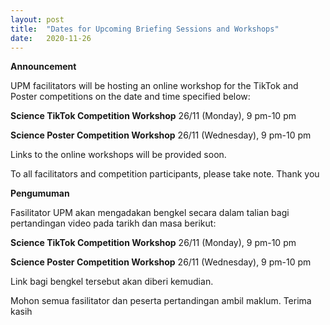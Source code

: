 ```yaml
---
layout: post
title:  "Dates for Upcoming Briefing Sessions and Workshops"
date:   2020-11-26
---
```


**Announcement**

UPM facilitators will be hosting an online workshop for the TikTok and Poster competitions on the date and time specified below:

**Science TikTok Competition Workshop**
26/11 (Monday), 9 pm-10 pm

**Science Poster Competition Workshop**
26/11 (Wednesday), 9 pm-10 pm

Links to the online workshops will be provided soon.

To all facilitators and competition participants, please take note. Thank you

**Pengumuman**

Fasilitator UPM akan mengadakan bengkel secara dalam talian bagi pertandingan video pada tarikh dan masa berikut:

**Science TikTok Competition Workshop**
26/11 (Monday), 9 pm-10 pm

**Science Poster Competition Workshop**
26/11 (Wednesday), 9 pm-10 pm

Link bagi bengkel tersebut akan diberi kemudian.

Mohon semua fasilitator dan peserta pertandingan ambil maklum. Terima kasih

